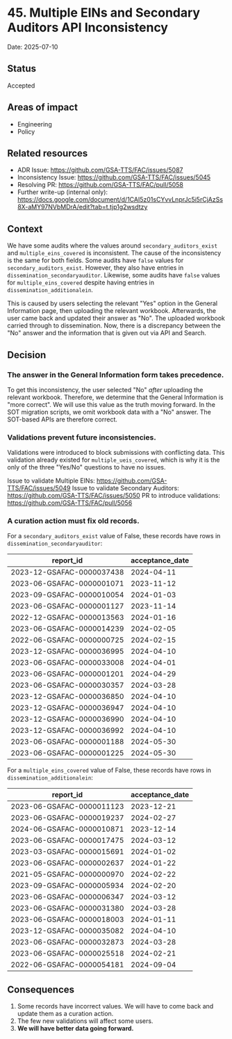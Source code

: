 # 45. Multiple EINs and Secondary Auditors API Inconsistency

Date: 2025-07-10

## Status

Accepted

## Areas of impact

*   Engineering
*   Policy

## Related resources

*   ADR Issue: https://github.com/GSA-TTS/FAC/issues/5087
*   Inconsistency Issue: https://github.com/GSA-TTS/FAC/issues/5045
*   Resolving PR: https://github.com/GSA-TTS/FAC/pull/5058
*   Further write-up (internal only): https://docs.google.com/document/d/1CAI5z01sCYvvLnprJc5i5rCjAzSs8X-aMY97NVbMDrA/edit?tab=t.tjp1g2wsdtzy

## Context

We have some audits where the values around `secondary_auditors_exist` and `multiple_eins_covered` is inconsistent. The cause of the inconsistency is the same for both fields. Some audits have `false` values for `secondary_auditors_exist`. However, they also have entries in `dissemination_secondaryauditor`. Likewise, some audits have `false` values for `multiple_eins_covered` despite having entries in `dissemination_additionalein`.

This is caused by users selecting the relevant "Yes" option in the General Information page, then uploading the relevant workbook. Afterwards, the user came back and updated their answer as "No". The uploaded workbook carried through to dissemination. Now, there is a discrepancy between the "No" answer and the information that is given out via API and Search.

## Decision

### The answer in the General Information form takes precedence.

To get this inconsistency, the user selected "No" _after_ uploading the relevant workbook. Therefore, we determine that the General Information is "more correct". We will use this value as the truth moving forward. In the SOT migration scripts, we omit workbook data with a "No" answer. The SOT-based APIs are therefore correct.

### Validations prevent future inconsistencies.

Validations were introduced to block submissions with conflicting data. This validation already existed for `multiple_ueis_covered`, which is why it is the only of the three "Yes/No" questions to have no issues. 

Issue to validate Multiple EINs: https://github.com/GSA-TTS/FAC/issues/5049
Issue to validate Secondary Auditors: https://github.com/GSA-TTS/FAC/issues/5050
PR to introduce validations: https://github.com/GSA-TTS/FAC/pull/5056

### A curation action must fix old records.

For a `secondary_auditors_exist` value of False, these records have rows in `dissemination_secondaryauditor`:

| report_id                     | acceptance_date |
| ----------------------------- | --------------- |
| 2023-12-GSAFAC-0000037438	    | 2024-04-11      |
| 2023-06-GSAFAC-0000001071	    | 2023-11-12      |
| 2023-09-GSAFAC-0000010054	    | 2024-01-03      |
| 2023-06-GSAFAC-0000001127	    | 2023-11-14      |
| 2022-12-GSAFAC-0000013563	    | 2024-01-16      |
| 2023-06-GSAFAC-0000014239	    | 2024-02-05      |
| 2022-06-GSAFAC-0000000725	    | 2024-02-15      |
| 2023-12-GSAFAC-0000036995	    | 2024-04-10      |
| 2023-06-GSAFAC-0000033008	    | 2024-04-01      |
| 2023-06-GSAFAC-0000001201	    | 2024-04-29      |
| 2023-06-GSAFAC-0000030357	    | 2024-03-28      |
| 2023-12-GSAFAC-0000036850	    | 2024-04-10      |
| 2023-12-GSAFAC-0000036947	    | 2024-04-10      |
| 2023-12-GSAFAC-0000036990	    | 2024-04-10      |
| 2023-12-GSAFAC-0000036992	    | 2024-04-10      |
| 2023-06-GSAFAC-0000001188	    | 2024-05-30      |
| 2023-06-GSAFAC-0000001225	    | 2024-05-30      |


For a `multiple_eins_covered` value of False, these records have rows in `dissemination_additionalein`:

| report_id                     | acceptance_date |
| ----------------------------- | --------------- |
| 2023-06-GSAFAC-0000011123	    | 2023-12-21      |
| 2023-06-GSAFAC-0000019237	    | 2024-02-27      |
| 2024-06-GSAFAC-0000010871	    | 2023-12-14      |
| 2023-06-GSAFAC-0000017475	    | 2024-03-12      |
| 2023-03-GSAFAC-0000015691	    | 2024-01-02      |
| 2023-06-GSAFAC-0000002637	    | 2024-01-22      |
| 2021-05-GSAFAC-0000000970	    | 2024-02-22      |
| 2023-09-GSAFAC-0000005934	    | 2024-02-20      |
| 2023-06-GSAFAC-0000006347	    | 2024-03-12      |
| 2023-06-GSAFAC-0000031380	    | 2024-03-28      |
| 2023-06-GSAFAC-0000018003	    | 2024-01-11      |
| 2023-12-GSAFAC-0000035082	    | 2024-04-10      |
| 2023-06-GSAFAC-0000032873	    | 2024-03-28      |
| 2023-06-GSAFAC-0000025518	    | 2024-02-21      |
| 2022-06-GSAFAC-0000054181	    | 2024-09-04      |


## Consequences

1. Some records have incorrect values. We will have to come back and update them as a curation action.
2. The few new validations will affect some users.
3. **We will have better data going forward.**

